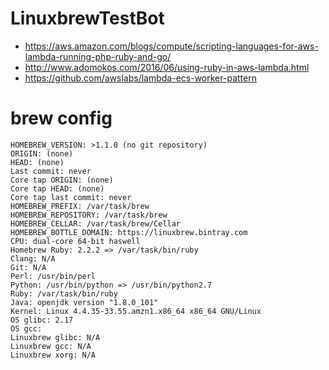 # LinuxbrewTestBot

+ https://aws.amazon.com/blogs/compute/scripting-languages-for-aws-lambda-running-php-ruby-and-go/
+ http://www.adomokos.com/2016/06/using-ruby-in-aws-lambda.html
+ https://github.com/awslabs/lambda-ecs-worker-pattern

# brew config

```
HOMEBREW_VERSION: >1.1.0 (no git repository)
ORIGIN: (none)
HEAD: (none)
Last commit: never
Core tap ORIGIN: (none)
Core tap HEAD: (none)
Core tap last commit: never
HOMEBREW_PREFIX: /var/task/brew
HOMEBREW_REPOSITORY: /var/task/brew
HOMEBREW_CELLAR: /var/task/brew/Cellar
HOMEBREW_BOTTLE_DOMAIN: https://linuxbrew.bintray.com
CPU: dual-core 64-bit haswell
Homebrew Ruby: 2.2.2 => /var/task/bin/ruby
Clang: N/A
Git: N/A
Perl: /usr/bin/perl
Python: /usr/bin/python => /usr/bin/python2.7
Ruby: /var/task/bin/ruby
Java: openjdk version "1.8.0_101"
Kernel: Linux 4.4.35-33.55.amzn1.x86_64 x86_64 GNU/Linux
OS glibc: 2.17
OS gcc: 
Linuxbrew glibc: N/A
Linuxbrew gcc: N/A
Linuxbrew xorg: N/A
```
